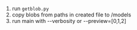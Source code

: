 1. run `getblob.py`
2. copy blobs from paths in created file to /models
3. run main with --verbosity or --preview=[0,1,2]
